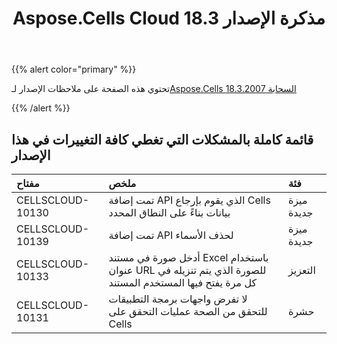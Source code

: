 ﻿---
title: Aspose.Cells Cloud 18.3 مذكرة الإصدار
second_title: Aspose.Cells Cloud Documen
type: docs
url: /ar/aspose-cells-cloud-18-3-release-notes/
aliases: [/aspose-cells-for-cloud-18-3-release-notes/]
weight: 10
description: Aspose.Cells Cloud يدعم Excel لإنشاء وتحويل ودمج وتقسيم وحماية وتشغيل الكائن الداخلي وما إلى ذلك
---
{{% alert color="primary" %}} 

 تحتوي هذه الصفحة على ملاحظات الإصدار لـ[Aspose.Cells السحابة 18.3.2007](https://apireference.aspose.cloud/cells/)

{{% /alert %}} 
## **قائمة كاملة بالمشكلات التي تغطي كافة التغييرات في هذا الإصدار**

|**مفتاح**|**ملخص**|**فئة**|
|:- |:- |:- |
|CELLSCLOUD-10130|تمت إضافة API الذي يقوم بإرجاع Cells بيانات بناءً على النطاق المحدد|ميزة جديدة|
|CELLSCLOUD-10139|تمت إضافة API لحذف الأسماء|ميزة جديدة|
|CELLSCLOUD-10133|أدخل صورة في مستند Excel باستخدام عنوان URL للصورة الذي يتم تنزيله في كل مرة يفتح فيها المستخدم المستند|التعزيز|
|CELLSCLOUD-10131|لا تفرض واجهات برمجة التطبيقات للتحقق من الصحة عمليات التحقق على Cells|حشرة|

